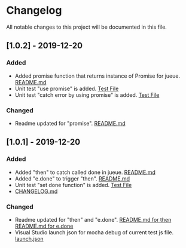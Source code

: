 # Changelog
All notable changes to this project will be documented in this file.

## [1.0.2] - 2019-12-20
### Added
- Added promise function that returns instance of Promise for jueue. [README.md](https://github.com/JosephUz/jueue#jueuepromiselist-or-jueuepromise)
- Unit test "use promise" is added. [Test File](https://github.com/JosephUz/jueue/blob/master/test/index.test.js#L342)
- Unit test "catch error by using promise" is added. [Test File](https://github.com/JosephUz/jueue/blob/master/test/index.test.js#L360)

### Changed
- Readme updated for "promise". [README.md](https://github.com/JosephUz/jueue#jueuepromiselist-or-jueuepromise)


## [1.0.1] - 2019-12-20
### Added
- Added "then" to catch called done in jueue. [README.md](https://github.com/JosephUz/jueue/blob/master/README.md#jueuethencb)
- Added "e.done" to trigger "then". [README.md](https://github.com/JosephUz/jueue/blob/master/README.md#edoneresult)
- Unit test "set done function" is added. [Test File](https://github.com/JosephUz/jueue/blob/master/test/index.test.js#L324)
- [CHANGELOG.md](https://github.com/JosephUz/jueue/blob/master/CHANGELOG.md)

### Changed
- Readme updated for "then" and "e.done". [README.md for then](https://github.com/JosephUz/jueue/blob/master/README.md#jueuethencb) [README.md for e.done](https://github.com/JosephUz/jueue/blob/master/README.md#edoneresult)
- Visual Studio launch.json for mocha debug of current test js file. [launch.json](https://github.com/JosephUz/jueue/blob/master/.vscode/launch.json)